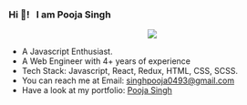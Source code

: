 ### Hi 👋! &nbsp; I am Pooja Singh

<p align="center">
   <img src="https://www.apple.com/newsroom/images/product/os/ios/standard/Lion_Animoji_01232018_inline.gif.small.gif" />
</p>
<ul>
<li>A Javascript Enthusiast. </li>
<li>A Web Engineer with 4+ years of experience </li>
<li>Tech Stack: Javascript, React, Redux, HTML, CSS, SCSS.</li>
<li>You can reach me at Email: <a href="singhpooja0493@gmail.com">singhpooja0493@gmail.com</a></li>
<li>Have a look at my portfolio: <a href="https://pooja22singh.github.io/PoojaSingh/" target="_blank">Pooja Singh</a></li>
</ul>
